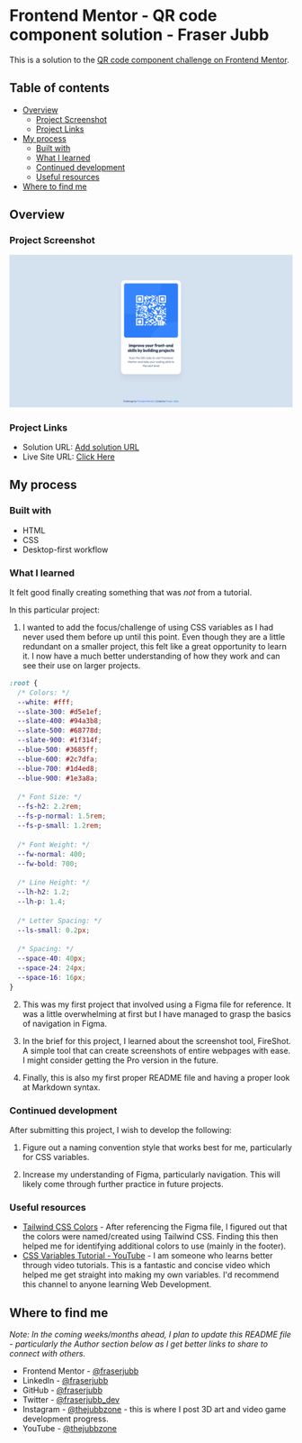 # Frontend Mentor - QR code component solution - Fraser Jubb

This is a solution to the [QR code component challenge on Frontend Mentor](https://www.frontendmentor.io/challenges/qr-code-component-iux_sIO_H).

## Table of contents

- [Overview](#overview)
  - [Project Screenshot](#project-screenshot)
  - [Project Links](#project-links)
- [My process](#my-process)
  - [Built with](#built-with)
  - [What I learned](#what-i-learned)
  - [Continued development](#continued-development)
  - [Useful resources](#useful-resources)
- [Where to find me](#where-to-find-me)

## Overview

### Project Screenshot

![Screenshot of solution](/images/solution-fraser.png)

### Project Links

- Solution URL: [Add solution URL](https://your-solution-url.com)
- Live Site URL: [Click Here](https://fm-qrcodecomponent-fraser.netlify.app/)

## My process

### Built with

- HTML
- CSS
- Desktop-first workflow

### What I learned

It felt good finally creating something that was _not_ from a tutorial.

In this particular project:

1. I wanted to add the focus/challenge of using CSS variables as I had never used them before up until this point. Even though they are a little redundant on a smaller project, this felt like a great opportunity to learn it. I now have a much better understanding of how they work and can see their use on larger projects.

```css
:root {
  /* Colors: */
  --white: #fff;
  --slate-300: #d5e1ef;
  --slate-400: #94a3b8;
  --slate-500: #68778d;
  --slate-900: #1f314f;
  --blue-500: #3685ff;
  --blue-600: #2c7dfa;
  --blue-700: #1d4ed8;
  --blue-900: #1e3a8a;

  /* Font Size: */
  --fs-h2: 2.2rem;
  --fs-p-normal: 1.5rem;
  --fs-p-small: 1.2rem;

  /* Font Weight: */
  --fw-normal: 400;
  --fw-bold: 700;

  /* Line Height: */
  --lh-h2: 1.2;
  --lh-p: 1.4;

  /* Letter Spacing: */
  --ls-small: 0.2px;

  /* Spacing: */
  --space-40: 40px;
  --space-24: 24px;
  --space-16: 16px;
}
```

2. This was my first project that involved using a Figma file for reference. It was a little overwhelming at first but I have managed to grasp the basics of navigation in Figma.

3. In the brief for this project, I learned about the screenshot tool, FireShot. A simple tool that can create screenshots of entire webpages with ease. I might consider getting the Pro version in the future.

4. Finally, this is also my first proper README file and having a proper look at Markdown syntax.

### Continued development

After submitting this project, I wish to develop the following:

1. Figure out a naming convention style that works best for me, particularly for CSS variables.

2. Increase my understanding of Figma, particularly navigation. This will likely come through further practice in future projects.

### Useful resources

- [Tailwind CSS Colors](https://tailwindcss.com/docs/customizing-colors) - After referencing the Figma file, I figured out that the colors were named/created using Tailwind CSS. Finding this then helped me for identifying additional colors to use (mainly in the footer).
- [CSS Variables Tutorial - YouTube](https://www.youtube.com/watch?v=oZPR_78wCnY) - I am someone who learns better through video tutorials. This is a fantastic and concise video which helped me get straight into making my own variables. I'd recommend this channel to anyone learning Web Development.

## Where to find me

_Note: In the coming weeks/months ahead, I plan to update this README file - particularly the Author section below as I get better links to share to connect with others._

- Frontend Mentor - [@fraserjubb](https://www.frontendmentor.io/profile/fraserjubb)
- LinkedIn - [@fraserjubb](https://www.linkedin.com/in/fraser-jubb/)
- GitHub - [@fraserjubb](https://github.com/fraserjubb)
- Twitter - [@fraserjubb_dev](https://www.twitter.com/fraserjubb_dev)
- Instagram - [@thejubbzone](https://www.instagram.com/thejubbzone/) - this is where I post 3D art and video game development progress.
- YouTube - [@thejubbzone](https://www.youtube.com/@thejubbzone2374/)
